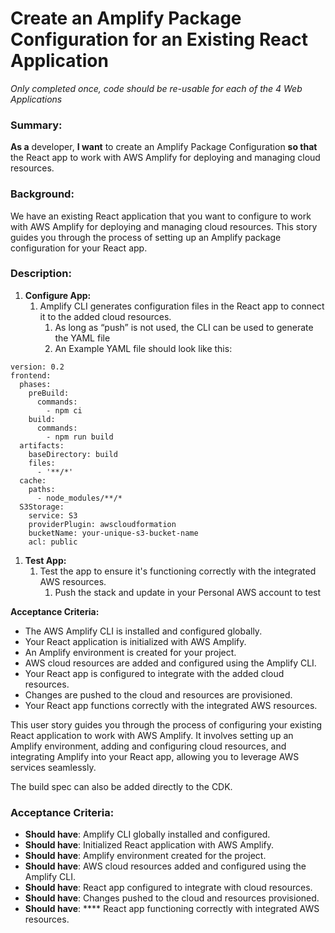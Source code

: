 
# Create an Amplify Package Configuration for an Existing React Application
*Only completed once, code should be re-usable for each of the 4 Web Applications*

### **Summary**:

**As a** developer, **I want** to create an Amplify Package Configuration **so that** the React app to work with AWS Amplify for deploying and managing cloud resources.

### **Background:**

We have an existing React application that you want to configure to work with AWS Amplify for deploying and managing cloud resources. This story guides you through the process of setting up an Amplify package configuration for your React app.

### **Description:**

1. **Configure App:**
    1. Amplify CLI generates configuration files in the React app to connect it to the added cloud resources.
        1. As long as “push” is not used, the CLI can be used to generate the YAML file
        2. An Example YAML file should look like this:

```
version: 0.2
frontend:
  phases:
    preBuild:
      commands:
        - npm ci
    build:
      commands:
        - npm run build
  artifacts:
    baseDirectory: build
    files:
      - '**/*'
  cache:
    paths:
      - node_modules/**/*
  S3Storage:
    service: S3
    providerPlugin: awscloudformation
    bucketName: your-unique-s3-bucket-name
    acl: public
```

1. **Test App:**
    1. Test the app to ensure it's functioning correctly with the integrated AWS resources.
        1. Push the stack and update in your Personal AWS account to test

**Acceptance Criteria:**

* The AWS Amplify CLI is installed and configured globally.
* Your React application is initialized with AWS Amplify.
* An Amplify environment is created for your project.
* AWS cloud resources are added and configured using the Amplify CLI.
* Your React app is configured to integrate with the added cloud resources.
* Changes are pushed to the cloud and resources are provisioned.
* Your React app functions correctly with the integrated AWS resources.

This user story guides you through the process of configuring your existing React application to work with AWS Amplify. It involves setting up an Amplify environment, adding and configuring cloud resources, and integrating Amplify into your React app, allowing you to leverage AWS services seamlessly.

The build spec can also be added directly to the CDK.

### **Acceptance Criteria**:

* **Should have**: Amplify CLI globally installed and configured.
* **Should have**: Initialized React application with AWS Amplify.
* **Should have**: Amplify environment created for the project.
* **Should have**: AWS cloud resources added and configured using the Amplify CLI.
* **Should have**: React app configured to integrate with cloud resources.
* **Should have**: Changes pushed to the cloud and resources provisioned.
* **Should have**: **** React app functioning correctly with integrated AWS resources.
